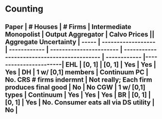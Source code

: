 Counting
========


Paper | # Houses           | # Firms      | Intermediate Monopolist  | Output Aggregator                           | Calvo Prices || Aggregate Uncertainty |
----- | ------------------ | ------------ | -----------------------  | ------------------------------------------- | ------------  |-----------------------|
EHL   | [0, 1]             | [0, 1]       | Yes                      | Yes                                         | Yes           |
DH    | 1 w/ [0,1] members | Continuum PC | No. CRS # firms indermnt | Not really; Each firm produces final good   | No            | No
CGW   | 1 w/ [0,1] types   | Continuum    | Yes                      | Yes                                         | Yes           |
BR    | [0, 1]             | [0, 1]       | Yes                      | No. Consumer eats all via DS utility        | No            |
------------------------------------------------------------------------------------------------------------------------------------
